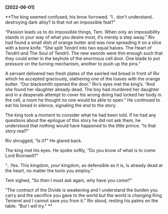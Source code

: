 **[2022-06-01]**

**The king seemed confused, his brow furrowed. “I.. don’t understand..  destroying dark alloy? Is that not an impossible feat?”

“Passion leads us to do impossible things, Tem. When only an impossibility stands in your way of what you desire most, it’s merely a step away.” Riv had found a small dish of orange butter and was now spreading it on a slice with a bone knife. “She split Tendril into two equal halves. The Heart of Tendril and The Soul of Tendril. The new swords were thin enough such that they could enter in the keyhole of the enormous cell door. One blade to put pressure on the turning mechanism, another to push up the pins.”

A servant delivered two fresh plates of the swirled red bread in front of Riv which he accepted graciously, slathering one of the loaves with the orange butter. “Our blacksmith opened the door.” Riv’s eyes met the king’s. “And she found her daughter already dead. The boy had murdered her daughter and in a desperate attempt to cover his wrong doing had locked her body in the cell, a room he thought no one would be able to open.” He continued to eat his bread in silence, signaling the end to the story.

The king took a moment to consider what he had been told. If he had any questions about the epilogue of this story he did not ask them, he understood that nothing would have happened to the little prince. “Is that story real?”

Riv shrugged, “Is it?” He glared back. 

The king met his eyes. He spoke softly,  “Do you know of what is to come Lord Rivinwell?”

“...Yes. This kingdom, *your* kingdom, as defensible as it is, is already dead at the heart, no matter the tools you employ.”

Tem sighed, “So then I must ask again, why have you come?”

“The contract of the Divide is weakening and I understand the burden you carry and the sacrifice you gave to the world but the world is changing King Temerel and I cannot save you from it.” Riv stood, resting his palms on the table. “But I will try.”
**